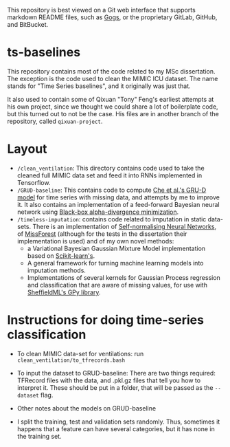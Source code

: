 This repository is best viewed on a Git web interface that supports markdown
README files, such as [Gogs](https://gogs.io/), or the proprietary GitLab,
GitHub, and BitBucket.

# ts-baselines
This repository contains most of the code related to my MSc dissertation. The
exception is the code used to clean the MIMIC ICU dataset. The name stands for
"Time Series baselines", and it originally was just that.

It also used to contain some of Qixuan "Tony" Feng's earliest attempts at his
own project, since we thought we could share a lot of boilerplate code, but this
turned out to not be the case. His files are in another branch of the
repository, called `qixuan-project`.

# Layout

- `/clean_ventilation`: This directory contains code used to take the cleaned
  full MIMIC data set and feed it into RNNs implemented in Tensorflow.
- `/GRUD-baseline`: This contains code to
  compute [Che et al.'s GRU-D model](https://arxiv.org/abs/1606.01865) for time
  series with missing data, and attempts by me to improve it. It also contains
  an implementation of a feed-forward Bayesian neural network using
  [Black-box alpha-divergence minimization](https://arxiv.org/abs/1511.03243).
- `/timeless-imputation`: contains code related to imputation in static
  data-sets. There is an implementation
  of [Self-normalising Neural Networks](https://arxiv.org/abs/1706.02515),
  of
  [MissForest](https://academic.oup.com/bioinformatics/article/28/1/112/219101/MissForest-non-parametric-missing-value-imputation) (although
  for the tests in the dissertation their implementation is used) and of my own
  novel methods:
  - a Variational Bayesian Gaussian Mixture Model implementation based
    on
    [Scikit-learn's](http://scikit-learn.org/stable/modules/generated/sklearn.mixture.BayesianGaussianMixture.html#sklearn.mixture.BayesianGaussianMixture). 
  - A general framework for turning machine learning models into imputation
    methods.
  - Implementations of several kernels for Gaussian Process regression and
    classification that are aware of missing values, for use
    with [SheffieldML's GPy library](http://gpy.readthedocs.io/en/deploy/).
  

# Instructions for doing time-series classification

* To clean MIMIC data-set for ventilations: run `clean_ventilation/to_tfrecords.bash`

* To input the dataset to GRUD-baseline: 
There are two things required: TFRecord files with the data, and .pkl.gz files
that tell you how to interpret it. These should be put in a
folder, that will be passed as the `--dataset` flag.

* Other notes about the models on GRUD-baseline

 * I split the training, test and validation sets randomly. Thus, sometimes it
   happens that a feature can have several categories, but it has none in the
   training set.
